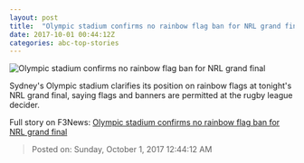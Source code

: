 ```yaml
---
layout: post
title:  "Olympic stadium confirms no rainbow flag ban for NRL grand final"
date: 2017-10-01 00:44:12Z
categories: abc-top-stories
---
```


![Olympic stadium confirms no rainbow flag ban for NRL grand final](http://www.abc.net.au/news/image/9005356-1x1-700x700.jpg)

Sydney's Olympic stadium clarifies its position on rainbow flags at tonight's NRL grand final, saying flags and banners are permitted at the rugby league decider.


Full story on F3News: [Olympic stadium confirms no rainbow flag ban for NRL grand final](http://www.f3nws.com/n/kuRaxE)

> Posted on: Sunday, October 1, 2017 12:44:12 AM
